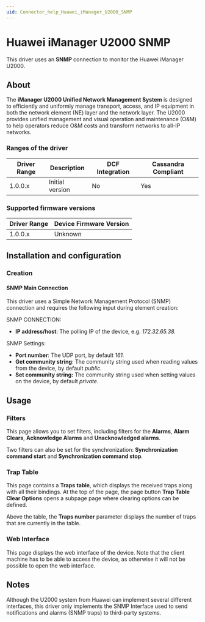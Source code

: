 ```yaml
---
uid: Connector_help_Huawei_iManager_U2000_SNMP
---
```


# Huawei iManager U2000 SNMP

This driver uses an **SNMP** connection to monitor the Huawei iManager U2000.

## About

The **iManager U2000 Unified Network Management System** is designed to efficiently and uniformly manage transport, access, and IP equipment in both the network element (NE) layer and the network layer. The U2000 provides unified management and visual operation and maintenance (O&M) to help operators reduce O&M costs and transform networks to all-IP networks.

### Ranges of the driver

| **Driver Range** | **Description** | **DCF Integration** | **Cassandra Compliant** |
|------------------|-----------------|---------------------|-------------------------|
| 1.0.0.x          | Initial version | No                  | Yes                     |

### Supported firmware versions

| **Driver Range** | **Device Firmware Version** |
|------------------|-----------------------------|
| 1.0.0.x          | Unknown                     |

## Installation and configuration

### Creation

#### SNMP Main Connection

This driver uses a Simple Network Management Protocol (SNMP) connection and requires the following input during element creation:

SNMP CONNECTION:

- **IP address/host**: The polling IP of the device, e.g. *172.32.65.38.*

SNMP Settings:

- **Port number**: The UDP port, by default *161.*
- **Get community string**: The community string used when reading values from the device, by default *public*.
- **Set community string:** The community string used when setting values on the device, by default *private*.

## Usage

### Filters

This page allows you to set filters, including filters for the **Alarms**, **Alarm Clears**, **Acknowledge Alarms** and **Unacknowledged alarms**.

Two filters can also be set for the synchronization: **Synchronization command start** and **Synchronization command stop**.

### Trap Table

This page contains a **Traps** **table**, which displays the received traps along with all their bindings. At the top of the page, the page button **Trap Table Clear Options** opens a subpage page where clearing options can be defined.

Above the table, the **Traps number** parameter displays the number of traps that are currently in the table.

### Web Interface

This page displays the web interface of the device. Note that the client machine has to be able to access the device, as otherwise it will not be possible to open the web interface.

## Notes

Although the U2000 system from Huawei can implement several different interfaces, this driver only implements the SNMP Interface used to send notifications and alarms (SNMP traps) to third-party systems.
